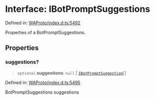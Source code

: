 # Interface: IBotPromptSuggestions

Defined in: [WAProto/index.d.ts:5492](https://github.com/Fokusdotid/Baileys/blob/d7495b24bcd136e35724329fba661cfcc0bc8eed/WAProto/index.d.ts#L5492)

Properties of a BotPromptSuggestions.

## Properties

### suggestions?

> `optional` **suggestions**: `null` \| [`IBotPromptSuggestion`](IBotPromptSuggestion.md)[]

Defined in: [WAProto/index.d.ts:5495](https://github.com/Fokusdotid/Baileys/blob/d7495b24bcd136e35724329fba661cfcc0bc8eed/WAProto/index.d.ts#L5495)

BotPromptSuggestions suggestions
